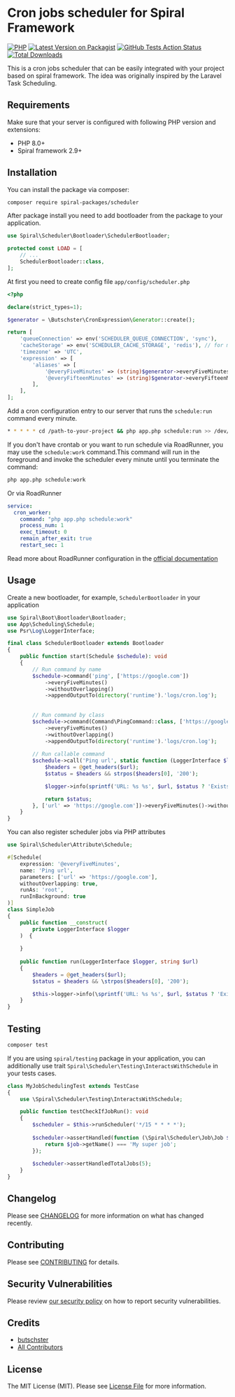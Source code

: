 # Cron jobs scheduler for Spiral Framework

[![PHP](https://img.shields.io/packagist/php-v/spiral-packages/scheduler.svg?style=flat-square)](https://packagist.org/packages/spiral-packages/scheduler)
[![Latest Version on Packagist](https://img.shields.io/packagist/v/spiral-packages/scheduler.svg?style=flat-square)](https://packagist.org/packages/spiral-packages/scheduler)
[![GitHub Tests Action Status](https://img.shields.io/github/workflow/status/spiral-packages/scheduler/run-tests?label=tests&style=flat-square)](https://github.com/spiral-packages/scheduler/actions?query=workflow%3Arun-tests+branch%3Amain)
[![Total Downloads](https://img.shields.io/packagist/dt/spiral-packages/scheduler.svg?style=flat-square)](https://packagist.org/packages/spiral-packages/scheduler)

This is a cron jobs scheduler that can be easily integrated with your project based on spiral framework. The idea was
originally inspired by the Laravel Task Scheduling.

## Requirements

Make sure that your server is configured with following PHP version and extensions:

- PHP 8.0+
- Spiral framework 2.9+

## Installation

You can install the package via composer:

```bash
composer require spiral-packages/scheduler
```

After package install you need to add bootloader from the package to your application.

```php
use Spiral\Scheduler\Bootloader\SchedulerBootloader;

protected const LOAD = [
    // ...
    SchedulerBootloader::class,
];
```

At first you need to create config file `app/config/scheduler.php`

```php
<?php

declare(strict_types=1);

$generator = \Butschster\CronExpression\Generator::create();

return [
    'queueConnection' => env('SCHEDULER_QUEUE_CONNECTION', 'sync'),
    'cacheStorage' => env('SCHEDULER_CACHE_STORAGE', 'redis'), // for mutexes
    'timezone' => 'UTC',
    'expression' => [
        'aliases' => [
            '@everyFiveMinutes' => (string)$generator->everyFiveMinutes(),
            '@everyFifteenMinutes' => (string)$generator->everyFifteenMinutes(),
        ],
    ],
];
```

Add a cron configuration entry to our server that runs the `schedule:run` command every minute.

```bash
* * * * * cd /path-to-your-project && php app.php schedule:run >> /dev/null 2>&1
```

If you don't have crontab or you want to run schedule via RoadRunner, you may use the `schedule:work` command.This
command will run in the foreground and invoke the scheduler every minute until you terminate the command:

```bash
php app.php schedule:work
```

Or via RoadRunner

```yaml
service:
  cron_worker:
    command: "php app.php schedule:work"
    process_num: 1
    exec_timeout: 0
    remain_after_exit: true
    restart_sec: 1
```

Read more about RoadRunner configuration in the [official documentation](https://roadrunner.dev/docs/beep-beep-service)

## Usage

Create a new bootloader, for example, `SchedulerBootloader` in your application

```php
use Spiral\Boot\Bootloader\Bootloader;
use App\Scheduling\Schedule;
use Psr\Log\LoggerInterface;

final class SchedulerBootloader extends Bootloader
{
    public function start(Schedule $schedule): void
    {
        // Run command by name
        $schedule->command('ping', ['https://google.com'])
            ->everyFiveMinutes()
            ->withoutOverlapping()
            ->appendOutputTo(directory('runtime').'logs/cron.log');
            
            
        // Run command by class
        $schedule->command(Command\PingCommand::class, ['https://google.com'])
            ->everyFiveMinutes()
            ->withoutOverlapping()
            ->appendOutputTo(directory('runtime').'logs/cron.log');
            
        // Run callable command
        $schedule->call('Ping url', static function (LoggerInterface $logger, string $url) {
            $headers = @get_headers($url);
            $status = $headers && strpos($headers[0], '200');

            $logger->info(sprintf('URL: %s %s', $url, $status ? 'Exists' : 'Does not exist'));

            return $status;
        }, ['url' => 'https://google.com'])->everyFiveMinutes()->withoutOverlapping();
    }
}
```

You can also register scheduler jobs via PHP attributes

```php
use Spiral\Scheduler\Attribute\Schedule;

#[Schedule(
    expression: '@everyFiveMinutes',
    name: 'Ping url', 
    parameters: ['url' => 'https://google.com'],
    withoutOverlapping: true,
    runAs: 'root',
    runInBackground: true
)]
class SimpleJob
{
    public function __construct(
        private LoggerInterface $logger
    )  {
        
    }
    
    public function run(LoggerInterface $logger, string $url)
    {
        $headers = @get_headers($url);
        $status = $headers && \strpos($headers[0], '200');

        $this->logger->info(\sprintf('URL: %s %s', $url, $status ? 'Exists' : 'Does not exist'));
    }
}
```

## Testing

```bash
composer test
```

If you are using `spiral/testing` package in your application, you can additionally use
trait `Spiral\Scheduler\Testing\InteractsWithSchedule` in your tests cases.

```php
class MyJobSchedulingTest extends TestCase
{
    use \Spiral\Scheduler\Testing\InteractsWithSchedule;

    public function testCheckIfJobRun(): void
    {
        $scheduler = $this->runScheduler('*/15 * * * *');
        
        $scheduler->assertHandled(function (\Spiral\Scheduler\Job\Job $job) {
            return $job->getName() === 'My super job';
        });
        
        $scheduler->assertHandledTotalJobs(5);
    }
}
```

## Changelog

Please see [CHANGELOG](CHANGELOG.md) for more information on what has changed recently.

## Contributing

Please see [CONTRIBUTING](.github/CONTRIBUTING.md) for details.

## Security Vulnerabilities

Please review [our security policy](../../security/policy) on how to report security vulnerabilities.

## Credits

- [butschster](https://github.com/spiral-packages)
- [All Contributors](../../contributors)

## License

The MIT License (MIT). Please see [License File](LICENSE) for more information.
